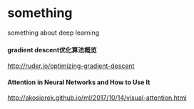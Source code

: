 # something
something about deep learning

#### gradient descent优化算法概览
http://ruder.io/optimizing-gradient-descent

#### Attention in Neural Networks and How to Use It
http://akosiorek.github.io/ml/2017/10/14/visual-attention.html